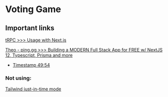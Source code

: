 # Voting Game

## Important links

[tRPC >>> Usage with Next.js](https://trpc.io/docs/nextjs)

[Theo - ping․gg >>> Building a MODERN Full Stack App for FREE w/ NextJS 12, Typescript, Prisma and more](https://www.youtube.com/watch?v=PKy2lYEnhgs)

- [Timestamp 49:54](https://youtu.be/PKy2lYEnhgs?t=2994)

### Not using:

[Tailwind just-in-time mode](https://v2.tailwindcss.com/docs/just-in-time-mode)
